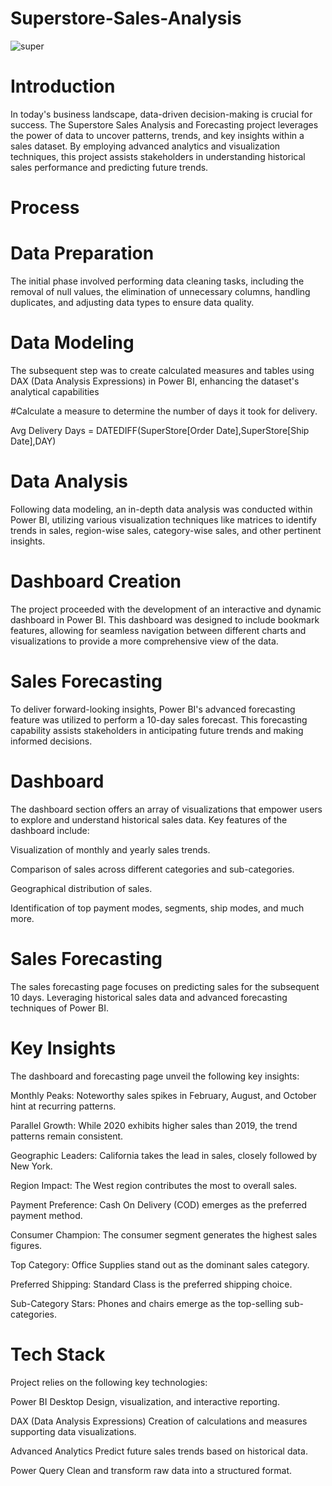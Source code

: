 # Superstore-Sales-Analysis

![super](https://github.com/ashishwankhade0011/Superstore-Sales-Analysis/assets/160989632/fc227e3f-32b2-47f1-ae35-cba7d4bb013d)


# Introduction

In today's business landscape, data-driven decision-making is crucial for success. The Superstore Sales Analysis and Forecasting project leverages 
the power of data to uncover patterns, trends, and key insights within a sales dataset. By employing advanced analytics and visualization techniques,
this project assists stakeholders in understanding historical sales performance and predicting future trends.
# Process

# Data Preparation

The initial phase involved performing data cleaning tasks, including the removal of null values, the elimination of unnecessary columns,
handling duplicates, and adjusting data types to ensure data quality.

# Data Modeling

The subsequent step was to create calculated measures and tables using DAX (Data Analysis Expressions) in Power BI, enhancing the 
dataset's analytical capabilities

#Calculate a measure to determine the number of days it took for delivery.

Avg Delivery Days = DATEDIFF(SuperStore[Order Date],SuperStore[Ship Date],DAY)


# Data Analysis

Following data modeling, an in-depth data analysis was conducted within Power BI, utilizing various visualization techniques like matrices to 
identify trends in sales, region-wise sales, category-wise sales, and other pertinent insights.

# Dashboard Creation

The project proceeded with the development of an interactive and dynamic dashboard in Power BI. This dashboard was designed to include bookmark features,
allowing for seamless navigation between different charts and visualizations to provide a more comprehensive view of the data.

# Sales Forecasting

To deliver forward-looking insights, Power BI's advanced forecasting feature was utilized to perform a 10-day sales forecast. This forecasting capability
assists stakeholders in anticipating future trends and making informed decisions.

# Dashboard

The dashboard section offers an array of visualizations that empower users to explore and understand historical sales data. 
Key features of the dashboard include:

Visualization of monthly and yearly sales trends.


Comparison of sales across different categories and sub-categories.


Geographical distribution of sales.


Identification of top payment modes, segments, ship modes, and much more.






# Sales Forecasting 



The sales forecasting page focuses on predicting sales for the subsequent 10 days. Leveraging historical sales data and
advanced forecasting techniques of Power BI.

# Key Insights
The dashboard and forecasting page unveil the following key insights:

Monthly Peaks: Noteworthy sales spikes in February, August, and October hint at recurring patterns.

Parallel Growth: While 2020 exhibits higher sales than 2019, the trend patterns remain consistent.

Geographic Leaders: California takes the lead in sales, closely followed by New York.

Region Impact: The West region contributes the most to overall sales.

Payment Preference: Cash On Delivery (COD) emerges as the preferred payment method.

Consumer Champion: The consumer segment generates the highest sales figures.

Top Category: Office Supplies stand out as the dominant sales category.

Preferred Shipping: Standard Class is the preferred shipping choice.

Sub-Category Stars: Phones and chairs emerge as the top-selling sub-categories.


# Tech Stack
Project relies on the following key technologies:

Power BI Desktop Design, visualization, and interactive reporting.

DAX (Data Analysis Expressions) Creation of calculations and measures supporting data visualizations.

Advanced Analytics Predict future sales trends based on historical data.

Power Query Clean and transform raw data into a structured format.





